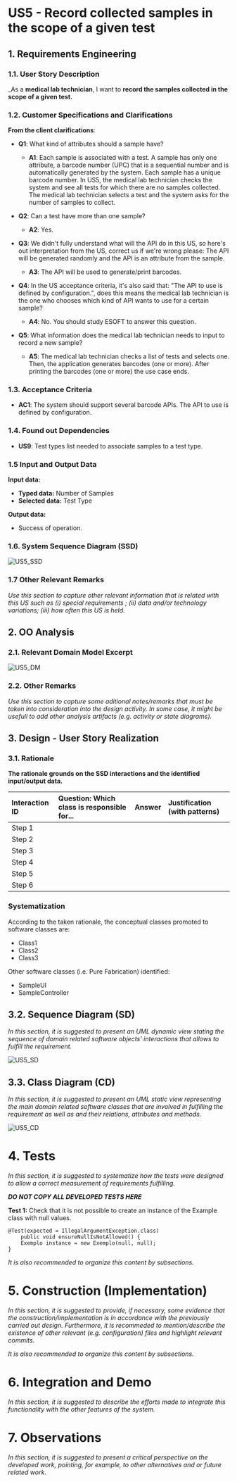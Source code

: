 # US5 - Record collected samples in the scope of a given test

## 1. Requirements Engineering

### 1.1. User Story Description

_As a **medical lab technician**, I want to **record the samples collected in
the scope of a given test.**

### 1.2. Customer Specifications and Clarifications 

**From the client clarifications**:

* **Q1**: What kind of attributes should a sample have?
    * **A1**: Each sample is associated with a test. A sample has only one attribute, a barcode number (UPC) that is a sequential number and is automatically generated by the system. Each sample has a unique barcode number.
    In US5, the medical lab technician checks the system and see all tests for which there are no samples collected. The medical lab technician selects a test and the system asks for the number of samples to collect.


* **Q2**: Can a test have more than one sample?
    * **A2**: Yes.
    
    
* **Q3**: We didn't fully understand what will the API do in this US, so here's out interpretation from the US, correct us if we're wrong please: The API will be generated randomly and the API is an attribute from the sample.
    * **A3**: The API will be used to generate/print barcodes.


* **Q4**: In the US acceptance criteria, it's also said that: "The API to use is defined by configuration.", does this means the medical lab technician is the one who chooses which kind of API wants to use for a certain sample?
    * **A4**: No. You should study ESOFT to answer this question.
    
    
* **Q5**: What information does the medical lab technician needs to input to record a new sample?
    * **A5**: The medical lab technician checks a list of tests and selects one. Then, the application generates barcodes (one or more). After printing the barcodes (one or more) the use case ends.

### 1.3. Acceptance Criteria

* **AC1**: The system should support several barcode APIs. The API to use is
defined by configuration.

### 1.4. Found out Dependencies

* **US9**: Test types list needed to associate samples to a test type.

### 1.5 Input and Output Data

**Input data:**
* **Typed data:** Number of Samples
* **Selected data:** Test Type

**Output data:**
- Success of operation.

### 1.6. System Sequence Diagram (SSD)

![US5_SSD](US5_SSD.svg)

### 1.7 Other Relevant Remarks

*Use this section to capture other relevant information that is related with this US such as (i) special requirements ; (ii) data and/or technology variations; (iii) how often this US is held.* 

## 2. OO Analysis

### 2.1. Relevant Domain Model Excerpt 

![US5_DM](US5_DM.svg)

### 2.2. Other Remarks

*Use this section to capture some aditional notes/remarks that must be taken into consideration into the design activity. In some case, it might be usefull to add other analysis artifacts (e.g. activity or state diagrams).* 

## 3. Design - User Story Realization 

### 3.1. Rationale

**The rationale grounds on the SSD interactions and the identified input/output data.**

| Interaction ID | Question: Which class is responsible for... | Answer  | Justification (with patterns)  |
|:-------------  |:--------------------- |:------------|:---------------------------- |
| Step 1  		 |							 |             |                              |
| Step 2  		 |							 |             |                              |
| Step 3  		 |							 |             |                              |
| Step 4  		 |							 |             |                              |
| Step 5  		 |							 |             |                              |
| Step 6  		 |							 |             |                              |              

### Systematization ##

According to the taken rationale, the conceptual classes promoted to software classes are: 

 * Class1
 * Class2
 * Class3

Other software classes (i.e. Pure Fabrication) identified: 
 * SampleUI  
 * SampleController

## 3.2. Sequence Diagram (SD)

*In this section, it is suggested to present an UML dynamic view stating the sequence of domain related software objects' interactions that allows to fulfill the requirement.* 

![US5_SD](US5_SD.svg)

## 3.3. Class Diagram (CD)

*In this section, it is suggested to present an UML static view representing the main domain related software classes that are involved in fulfilling the requirement as well as and their relations, attributes and methods.*

![US5_CD](US5_CD.svg)

# 4. Tests 
*In this section, it is suggested to systematize how the tests were designed to allow a correct measurement of requirements fulfilling.* 

**_DO NOT COPY ALL DEVELOPED TESTS HERE_**

**Test 1:** Check that it is not possible to create an instance of the Example class with null values. 

	@Test(expected = IllegalArgumentException.class)
		public void ensureNullIsNotAllowed() {
		Exemplo instance = new Exemplo(null, null);
	}

*It is also recommended to organize this content by subsections.* 

# 5. Construction (Implementation)

*In this section, it is suggested to provide, if necessary, some evidence that the construction/implementation is in accordance with the previously carried out design. Furthermore, it is recommeded to mention/describe the existence of other relevant (e.g. configuration) files and highlight relevant commits.*

*It is also recommended to organize this content by subsections.* 

# 6. Integration and Demo 

*In this section, it is suggested to describe the efforts made to integrate this functionality with the other features of the system.*

# 7. Observations

*In this section, it is suggested to present a critical perspective on the developed work, pointing, for example, to other alternatives and or future related work.*
